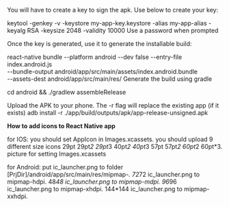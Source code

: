 You will have to create a key to sign the apk. Use below to create your key:

keytool -genkey -v -keystore my-app-key.keystore -alias my-app-alias -keyalg RSA -keysize 2048 -validity 10000
Use a password when prompted

Once the key is generated, use it to generate the installable build:

react-native bundle --platform android --dev false --entry-file index.android.js \
  --bundle-output android/app/src/main/assets/index.android.bundle \
  --assets-dest android/app/src/main/res/
Generate the build using gradle

cd android && ./gradlew assembleRelease

Upload the APK to your phone. The -r flag will replace the existing app (if it exists)
adb install -r ./app/build/outputs/apk/app-release-unsigned.apk



**How to add icons to React Native app**

for IOS:
you should set AppIcon in Images.xcassets.
you should upload 9 different size icons 29pt 29pt*2 29pt*3 40pt*2 40pt*3 57pt 57pt*2 60pt*2 60pt*3.
picture for setting Images.xcassets

for Android:
put ic_launcher.png to folder [PrjDir]/android/app/src/main/res/mipmap-*.
72*72 ic_launcher.png to mipmap-hdpi.
48*48 ic_launcher.png to mipmap-mdpi.
96*96 ic_launcher.png to mipmap-xhdpi.
144*144 ic_launcher.png to mipmap-xxhdpi.